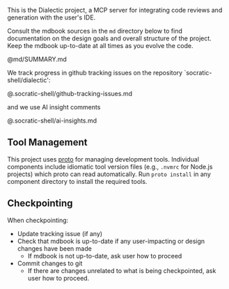 This is the Dialectic project, a MCP server for integrating code reviews and generation with the user's IDE.

Consult the mdbook sources in the `md` directory below to find documentation on the design goals and overall structure of the project. Keep the mdbook up-to-date at all times as you evolve the code.

@md/SUMMARY.md

We track progress in github tracking issues on the repository `socratic-shell/dialectic':

@.socratic-shell/github-tracking-issues.md

and we use AI insight comments

@.socratic-shell/ai-insights.md

## Tool Management

This project uses [proto](https://moonrepo.dev/proto) for managing development tools. Individual components include idiomatic tool version files (e.g., `.nvmrc` for Node.js projects) which proto can read automatically. Run `proto install` in any component directory to install the required tools.

## Checkpointing

When checkpointing:

* Update tracking issue (if any)
* Check that mdbook is up-to-date if any user-impacting or design changes have been made
    * If mdbook is not up-to-date, ask user how to proceed
* Commit changes to git
    * If there are changes unrelated to what is being checkpointed, ask user how to proceed.